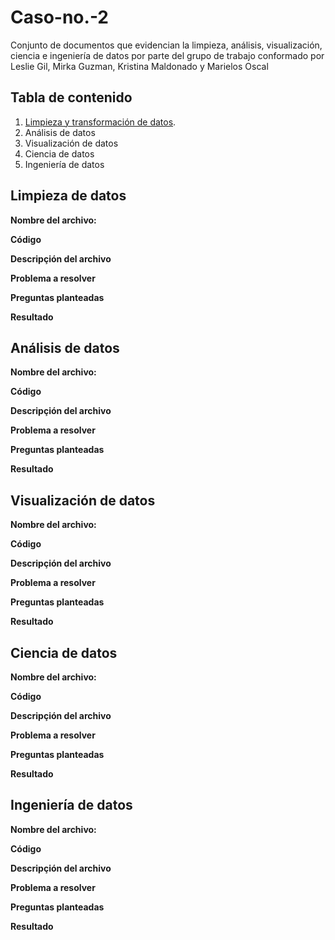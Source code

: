# Caso-no.-2
Conjunto de documentos que evidencian la limpieza, análisis, visualización, ciencia e ingeniería de datos por parte del grupo de trabajo conformado por Leslie Gil, Mirka Guzman, Kristina Maldonado y Marielos Oscal


## Tabla de contenido

1. [Limpieza y transformación de datos](https://github.com/LesG016/Caso-no.-2/blob/main/README.md#limpieza-de-datos).
2. Análisis de datos
3. Visualización de datos
4. Ciencia de datos
5. Ingeniería de datos


## Limpieza de datos
**Nombre del archivo:**

**Código**

**Descripçión del archivo**

**Problema a resolver**

**Preguntas planteadas**

**Resultado**


## Análisis de datos
**Nombre del archivo:**

**Código**

**Descripçión del archivo**

**Problema a resolver**

**Preguntas planteadas**

**Resultado**


## Visualización de datos 
**Nombre del archivo:**

**Código**

**Descripçión del archivo**

**Problema a resolver**

**Preguntas planteadas**

**Resultado**


## Ciencia de datos
**Nombre del archivo:**

**Código**

**Descripçión del archivo**

**Problema a resolver**

**Preguntas planteadas**

**Resultado**

   
## Ingeniería de datos 
**Nombre del archivo:**

**Código**

**Descripçión del archivo**

**Problema a resolver**

**Preguntas planteadas**

**Resultado**
